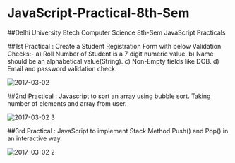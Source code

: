 # JavaScript-Practical-8th-Sem
##Delhi University Btech Computer Science 8th-Sem JavaScript Practicals

##1st Practical : Create a Student Registration Form with below Validation Checks:-
a) Roll Number of Student is a 7 digit numeric value.
b) Name should be an alphabetical value(String).
c) Non-Empty fields like DOB.
d) Email and password validation check.

![2017-03-02](https://cloud.githubusercontent.com/assets/17989588/23502938/ae1b2a56-ff5f-11e6-981d-3db798a0c030.png)

##2nd Practical : Javascript to sort an array using bubble sort. Taking number of elements and array from user. 

![2017-03-02 3](https://cloud.githubusercontent.com/assets/17989588/23503014/e8456cbe-ff5f-11e6-9090-e908376c7799.png)

##3rd Practical : JavaScript to implement Stack Method Push() and Pop() in an interactive way.

![2017-03-02 2](https://cloud.githubusercontent.com/assets/17989588/23503009/e6aad7c2-ff5f-11e6-8761-71c342365207.png)
